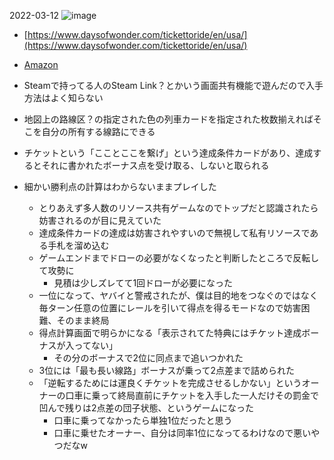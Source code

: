
2022-03-12
![image](https://gyazo.com/f2ea0682c9194aaef62ceb422f5ed9f5/thumb/1000)
- [https://www.daysofwonder.com/tickettoride/en/usa/](https://www.daysofwonder.com/tickettoride/en/usa/)

- [Amazon](https://amzn.to/3hZU2xF)
- Steamで持ってる人のSteam Link？とかいう画面共有機能で遊んだので入手方法はよく知らない
- 地図上の路線区？の指定された色の列車カードを指定された枚数揃えればそこを自分の所有する線路にできる
- チケットという「こことここを繋げ」という達成条件カードがあり、達成するとそれに書かれたボーナス点を受け取る、しないと取られる
- 細かい勝利点の計算はわからないままプレイした
    - とりあえず多人数のリソース共有ゲームなのでトップだと認識されたら妨害されるのが目に見えていた
    - 達成条件カードの達成は妨害されやすいので無視して私有リソースである手札を溜め込む
    - ゲームエンドまでドローの必要がなくなったと判断したところで反転して攻勢に
        - 見積は少しズレてて1回ドローが必要になった
    - 一位になって、ヤバイと警戒されたが、僕は目的地をつなぐのではなく毎ターン任意の位置にレールを引いて得点を得るモードなので妨害困難、そのまま終局
    - 得点計算画面で明らかになる「表示されてた特典にはチケット達成ボーナスが入ってない」
        - その分のボーナスで2位に同点まで追いつかれた
    - 3位には「最も長い線路」ボーナスが乗って2点差まで詰められた
    - 「逆転するためには運良くチケットを完成させるしかない」というオーナーの口車に乗って終局直前にチケットを入手した一人だけその罰金で凹んで残りは2点差の団子状態、というゲームになった
        - 口車に乗ってなかったら単独1位だったと思う
        - 口車に乗せたオーナー、自分は同率1位になってるわけなので悪いやつだなw

